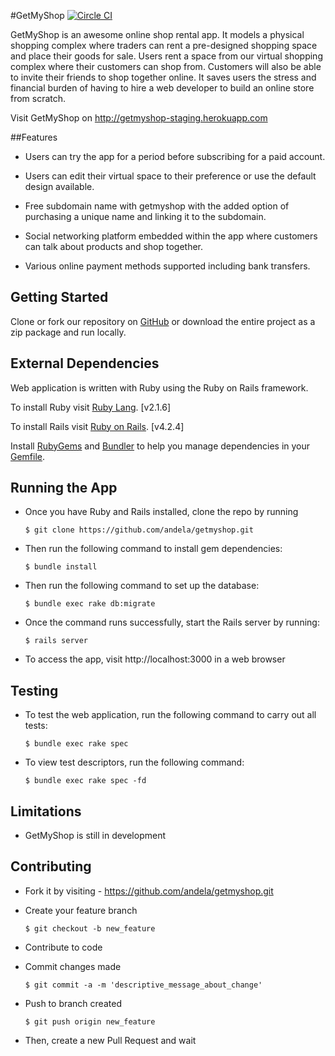#GetMyShop
[![Circle CI](https://circleci.com/gh/andela/getmyshop.svg?style=svg)](https://circleci.com/gh/andela/getmyshop)

GetMyShop is an awesome online shop rental app. It models a physical shopping complex where traders can rent a pre-designed shopping space and place their goods for sale. Users rent a space from our virtual shopping complex where their customers can shop from. Customers will also be able to invite their friends to shop together online. It saves users the stress and financial burden of having to hire a web developer to build an online store from scratch.

Visit GetMyShop on http://getmyshop-staging.herokuapp.com


##Features
* Users can try the app for a period before subscribing for a paid account.

* Users can edit their virtual space to their preference or use the default design available.

* Free subdomain name with getmyshop with the added option of purchasing a unique name and linking it to the subdomain.

* Social networking platform embedded within the app where customers can talk about products and shop together.

* Various online payment methods supported including bank transfers.


## Getting Started
Clone or fork our repository on [GitHub](https://github.com/andela/getmyshop.git) or download the entire project as a zip package and run locally.

## External Dependencies
Web application is written with Ruby using the Ruby on Rails framework.

To install Ruby visit [Ruby Lang](https://www.ruby-lang.org). [v2.1.6]

To install Rails visit [Ruby on Rails](http://rubyonrails.org/). [v4.2.4]

Install [RubyGems](https://rubygems.org/) and [Bundler](http://bundler.io/) to help you manage dependencies in your [Gemfile](Gemfile).


## Running the App

* Once you have Ruby and Rails installed, clone the repo by running

  ```$ git clone https://github.com/andela/getmyshop.git```

* Then run the following command to install gem dependencies:

  ```$ bundle install```

* Then run the following command to set up the database:

  ```$ bundle exec rake db:migrate```

* Once the command runs successfully, start the Rails server by running:

  ```$ rails server```

* To access the app, visit http://localhost:3000 in a web browser


## Testing

* To test the web application, run the following command to carry out all tests:

  ```$ bundle exec rake spec```

* To view test descriptors, run the following command:

  ```$ bundle exec rake spec -fd```


## Limitations

* GetMyShop is still in development


## Contributing

* Fork it by visiting - https://github.com/andela/getmyshop.git

* Create your feature branch

  ```$ git checkout -b new_feature```

* Contribute to code

* Commit changes made

  ```$ git commit -a -m 'descriptive_message_about_change'```

* Push to branch created

  ```$ git push origin new_feature```

* Then, create a new Pull Request and wait